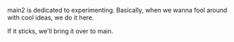 main2 is dedicated to experimenting. Basically, when we wanna fool around with cool ideas, we do it here.

If it sticks, we'll bring it over to main.
